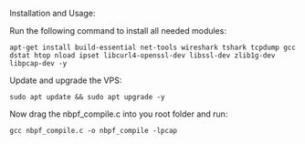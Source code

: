 Installation and Usage:

Run the following command to install all needed modules:

    apt-get install build-essential net-tools wireshark tshark tcpdump gcc dstat htop nload ipset libcurl4-openssl-dev libssl-dev zlib1g-dev libpcap-dev -y

Update and upgrade the VPS:

    sudo apt update && sudo apt upgrade -y

Now drag the nbpf_compile.c into you root folder and run:

    gcc nbpf_compile.c -o nbpf_compile -lpcap

